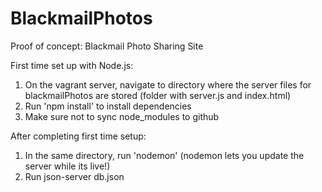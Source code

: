 # BlackmailPhotos
Proof of concept: Blackmail Photo Sharing Site

First time set up with Node.js:
1. On the vagrant server, navigate to directory where the server files for blackmailPhotos are stored (folder with server.js and index.html)
2. Run 'npm install' to install dependencies
3. Make sure not to sync node_modules to github


After completing first time setup:
1. In the same directory, run 'nodemon' (nodemon lets you update the server while its live!)
2. Run json-server db.json